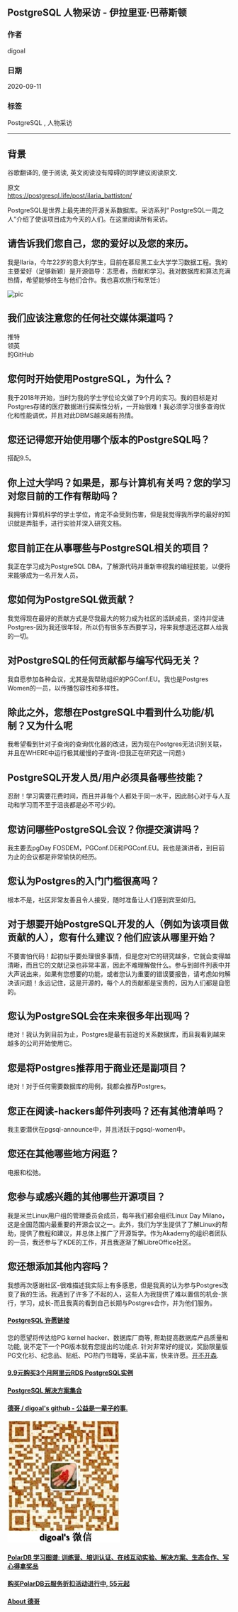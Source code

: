 ## PostgreSQL 人物采访 - 伊拉里亚·巴蒂斯顿                                          
                                                                                                    
### 作者                                                                                                    
digoal                                                                                                    
                                                                                                    
### 日期                                                                                                    
2020-09-11                                                                                                    
                                                                                                    
### 标签                                                                                                    
PostgreSQL , 人物采访                                                                                          
                                                                                                    
----                                                                                                    
                                                                                                    
## 背景                                                      
谷歌翻译的, 便于阅读, 英文阅读没有障碍的同学建议阅读原文.                                                        
                                                     
原文                                                                                                 
https://postgresql.life/post/ilaria_battiston/                          
                                                                                        
PostgreSQL是世界上最先进的开源关系数据库。采访系列“ PostgreSQL一周之人”介绍了使该项目成为今天的人们。在这里阅读所有采访。                                                                                        
                                                                            
## 请告诉我们您自己，您的爱好以及您的来历。    
我是Ilaria，今年22岁的意大利学生，目前在慕尼黑工业大学学习数据工程。我的主要爱好（足够新颖）是开源倡导：志愿者，贡献和学习。我对数据库和算法充满热情，希望能够终生与他们合作。我也喜欢旅行和烹饪:)        
                                                                    
![pic](https://postgresql.life/images/posts/ilaria_battiston_600.jpg)                                                                            
                                                              
## 我们应该注意您的任何社交媒体渠道吗？    
推特    
领英    
的GitHub    
## 您何时开始使用PostgreSQL，为什么？    
我于2018年开始，当时为我的学士学位论文做了9个月的实习。我的目标是对Postgres存储的医疗数据进行探索性分析，一开始很难！我必须学习很多查询优化和性能调优，并且对此DBMS越来越有热情。    
    
## 您还记得您开始使用哪个版本的PostgreSQL吗？    
搭配9.5。    
    
## 你上过大学吗？如果是，那与计算机有关吗？您的学习对您目前的工作有帮助吗？    
我拥有计算机科学的学士学位，肯定不会受到伤害，但是我觉得我所学的最好的知识就是弄脏手，进行实验并深入研究文档。    
    
## 您目前正在从事哪些与PostgreSQL相关的项目？    
我正在学习成为PostgreSQL DBA，了解源代码并重新审视我的编程技能，以便将来能够成为一名开发人员。    
    
## 您如何为PostgreSQL做贡献？    
我觉得现在最好的贡献方式是尽我最大的努力成为社区的活跃成员，坚持并促进Postgres-因为我还很年轻，所以仍有很多东西要学习，将来我想退还这群人给我的一切。    
    
## 对PostgreSQL的任何贡献都与编写代码无关？    
我自愿参加各种会议，尤其是我帮助组织的PGConf.EU。我也是Postgres Women的一员，以传播包容性和多样性。    
    
## 除此之外，您想在PostgreSQL中看到什么功能/机制？又为什么呢    
我希望看到针对子查询的查询优化器的改进，因为现在Postgres无法识别关联，并且在WHERE中运行极其缓慢的子查询-但我正在研究这一问题:)    
    
## PostgreSQL开发人员/用户必须具备哪些技能？    
忍耐！学习需要花费时间，而且并非每个人都处于同一水平，因此耐心对于与人互动和学习而不至于沮丧都是必不可少的。    
    
## 您访问哪些PostgreSQL会议？你提交演讲吗？    
我主要去pgDay FOSDEM，PGConf.DE和PGConf.EU。我也是演讲者，到目前为止的会议都是非常愉快的经历。    
    
## 您认为Postgres的入门门槛很高吗？    
根本不是，社区非常友善且令人接受，随时准备让人们感到宾至如归。    
    
## 对于想要开始PostgreSQL开发的人（例如为该项目做贡献的人），您有什么建议？他们应该从哪里开始？    
不要害怕代码！起初似乎要处理很多事情，但是您对它的研究越多，它就会变得越清晰，而且它的文献记录也非常丰富，因此不难理解做什么。参与到邮件列表中并大声说出来，如果有您想要的功能，或者您认为重要的错误要报告，请考虑如何解决该问题！永远记住，这是开源的，每个人的贡献都是宝贵的，因为人们都是自愿的。    
    
## 您认为PostgreSQL会在未来很多年出现吗？    
绝对！我认为到目前为止，Postgres是最有前途的关系数据库，而且我看到越来越多的公司开始使用它。    
    
## 您是将Postgres推荐用于商业还是副项目？    
绝对！对于任何需要数据库的用例，我都会推荐Postgres。    
    
## 您正在阅读-hackers邮件列表吗？还有其他清单吗？    
我主要潜伏在pgsql-announce中，并且活跃于pgsql-women中。    
    
## 您还在其他哪些地方闲逛？    
电报和松弛。    
    
## 您参与或感兴趣的其他哪些开源项目？    
我是米兰Linux用户组的管理委员会成员，每年我们都会组织Linux Day Milano，这是全国范围内最重要的开源会议之一。此外，我们为学生提供了了解Linux的帮助，提供了教程和建议，并总体上推广了开源哲学。作为Akademy的组织者团队的一员，我还参与了KDE的工作，并且我逐渐了解LibreOffice社区。    
    
## 您还想添加其他内容吗？    
我想再次感谢社区-很难描述我实际上有多感恩，但是我真的认为参与Postgres改变了我的生活。我遇到了许多了不起的人，这些人为我提供了难以置信的机会-旅行，学习，成长-而且我真的看到自己长期与Postgres合作，并为他们服务。    
  
#### [PostgreSQL 许愿链接](https://github.com/digoal/blog/issues/76 "269ac3d1c492e938c0191101c7238216")
您的愿望将传达给PG kernel hacker、数据库厂商等, 帮助提高数据库产品质量和功能, 说不定下一个PG版本就有您提出的功能点. 针对非常好的提议，奖励限量版PG文化衫、纪念品、贴纸、PG热门书籍等，奖品丰富，快来许愿。[开不开森](https://github.com/digoal/blog/issues/76 "269ac3d1c492e938c0191101c7238216").  
  
  
#### [9.9元购买3个月阿里云RDS PostgreSQL实例](https://www.aliyun.com/database/postgresqlactivity "57258f76c37864c6e6d23383d05714ea")
  
  
#### [PostgreSQL 解决方案集合](https://yq.aliyun.com/topic/118 "40cff096e9ed7122c512b35d8561d9c8")
  
  
#### [德哥 / digoal's github - 公益是一辈子的事.](https://github.com/digoal/blog/blob/master/README.md "22709685feb7cab07d30f30387f0a9ae")
  
  
![digoal's wechat](../pic/digoal_weixin.jpg "f7ad92eeba24523fd47a6e1a0e691b59")
  
  
#### [PolarDB 学习图谱: 训练营、培训认证、在线互动实验、解决方案、生态合作、写心得拿奖品](https://www.aliyun.com/database/openpolardb/activity "8642f60e04ed0c814bf9cb9677976bd4")
  
  
#### [购买PolarDB云服务折扣活动进行中, 55元起](https://www.aliyun.com/activity/new/polardb-yunparter?userCode=bsb3t4al "e0495c413bedacabb75ff1e880be465a")
  
  
#### [About 德哥](https://github.com/digoal/blog/blob/master/me/readme.md "a37735981e7704886ffd590565582dd0")
  
